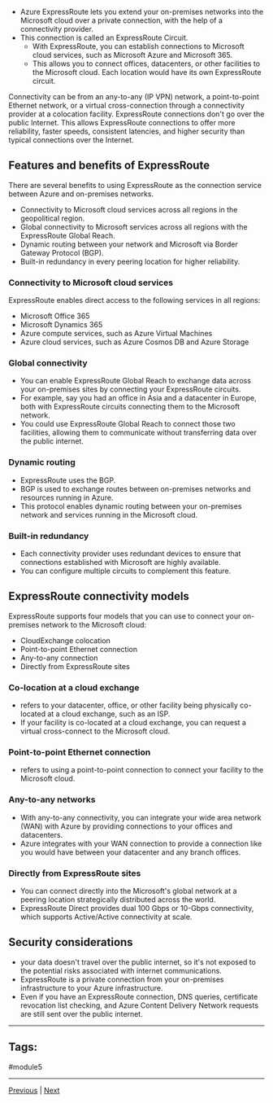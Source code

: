 - Azure ExpressRoute lets you extend your on-premises networks into the Microsoft cloud over a private connection, with the help of a connectivity provider.
- This connection is called an ExpressRoute Circuit. 
	- With ExpressRoute, you can establish connections to Microsoft cloud services, such as Microsoft Azure and Microsoft 365. 
	- This allows you to connect offices, datacenters, or other facilities to the Microsoft cloud. Each location would have its own ExpressRoute circuit.

Connectivity can be from an any-to-any (IP VPN) network, a point-to-point Ethernet network, or a virtual cross-connection through a connectivity provider at a colocation facility. ExpressRoute connections don't go over the public Internet. This allows ExpressRoute connections to offer more reliability, faster speeds, consistent latencies, and higher security than typical connections over the Internet.

## Features and benefits of ExpressRoute
There are several benefits to using ExpressRoute as the connection service between Azure and on-premises networks.
- Connectivity to Microsoft cloud services across all regions in the geopolitical region.
- Global connectivity to Microsoft services across all regions with the ExpressRoute Global Reach.
- Dynamic routing between your network and Microsoft via Border Gateway Protocol (BGP).
- Built-in redundancy in every peering location for higher reliability.

### Connectivity to Microsoft cloud services
ExpressRoute enables direct access to the following services in all regions:
- Microsoft Office 365
- Microsoft Dynamics 365
- Azure compute services, such as Azure Virtual Machines
- Azure cloud services, such as Azure Cosmos DB and Azure Storage
### Global connectivity
- You can enable ExpressRoute Global Reach to exchange data across your on-premises sites by connecting your ExpressRoute circuits. 
- For example, say you had an office in Asia and a datacenter in Europe, both with ExpressRoute circuits connecting them to the Microsoft network. 
- You could use ExpressRoute Global Reach to connect those two facilities, allowing them to communicate without transferring data over the public internet.

### Dynamic routing
- ExpressRoute uses the BGP. 
- BGP is used to exchange routes between on-premises networks and resources running in Azure. 
- This protocol enables dynamic routing between your on-premises network and services running in the Microsoft cloud.

### Built-in redundancy
- Each connectivity provider uses redundant devices to ensure that connections established with Microsoft are highly available. 
- You can configure multiple circuits to complement this feature.

## ExpressRoute connectivity models
ExpressRoute supports four models that you can use to connect your on-premises network to the Microsoft cloud:
- CloudExchange colocation
- Point-to-point Ethernet connection
- Any-to-any connection
- Directly from ExpressRoute sites

### Co-location at a cloud exchange
- refers to your datacenter, office, or other facility being physically co-located at a cloud exchange, such as an ISP. 
- If your facility is co-located at a cloud exchange, you can request a virtual cross-connect to the Microsoft cloud.

### Point-to-point Ethernet connection
- refers to using a point-to-point connection to connect your facility to the Microsoft cloud.

### Any-to-any networks
- With any-to-any connectivity, you can integrate your wide area network (WAN) with Azure by providing connections to your offices and datacenters. 
- Azure integrates with your WAN connection to provide a connection like you would have between your datacenter and any branch offices.

### Directly from ExpressRoute sites
- You can connect directly into the Microsoft's global network at a peering location strategically distributed across the world. 
- ExpressRoute Direct provides dual 100 Gbps or 10-Gbps connectivity, which supports Active/Active connectivity at scale.

## Security considerations
- your data doesn't travel over the public internet, so it's not exposed to the potential risks associated with internet communications. 
- ExpressRoute is a private connection from your on-premises infrastructure to your Azure infrastructure. 
- Even if you have an ExpressRoute connection, DNS queries, certificate revocation list checking, and Azure Content Delivery Network requests are still sent over the public internet.


---
## Tags:
#module5

---
[Previous](Describe-Azure-Virtual-Private-Networks) | [Next](Describe-Azure-DNS.md)
